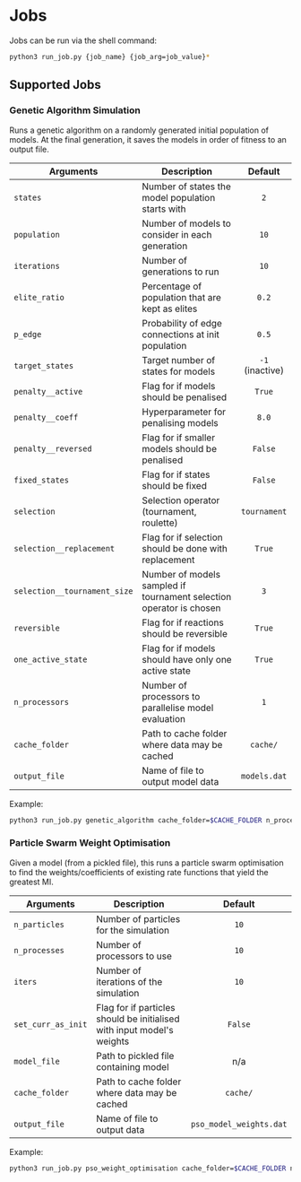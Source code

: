 # Jobs

Jobs can be run via the shell command:

```bash
python3 run_job.py {job_name} {job_arg=job_value}*
```

## Supported Jobs

### Genetic Algorithm Simulation

Runs a genetic algorithm on a randomly generated initial population of models. At the final generation, it saves the models in order of fitness to an output file.

| Arguments | Description | Default |
|---|---|:---:|
| `states`           | Number of states the model population starts with | `2` |
| `population`       | Number of models to consider in each generation | `10` |
| `iterations`       | Number of generations to run | `10` |
| `elite_ratio`      | Percentage of population that are kept as elites | `0.2` |
| `p_edge`           | Probability of edge connections at init population | `0.5` |
| `target_states`    | Target number of states for models | `-1` (inactive) |
| `penalty__active`    | Flag for if models should be penalised | `True` |
| `penalty__coeff`    | Hyperparameter for penalising models | `8.0` |
| `penalty__reversed` | Flag for if smaller models should be penalised | `False` |
| `fixed_states`     | Flag for if states should be fixed | `False` |
| `selection` | Selection operator (tournament, roulette) | `tournament` |
| `selection__replacement` | Flag for if selection should be done with replacement | `True` |
| `selection__tournament_size` | Number of models sampled if tournament selection operator is chosen | `3` |
| `reversible`       | Flag for if reactions should be reversible | `True` |
| `one_active_state` | Flag for if models should have only one active state | `True` |
| `n_processors`     | Number of processors to parallelise model evaluation | `1` |
| `cache_folder`     | Path to cache folder where data may be cached | `cache/` |
| `output_file`      | Name of file to output model data | `models.dat` |

Example:

```bash
python3 run_job.py genetic_algorithm cache_folder=$CACHE_FOLDER n_processors=100 states=4 population=200 iterations=100 one_active_state=True fixed_states=False
```

### Particle Swarm Weight Optimisation

Given a model (from a pickled file), this runs a particle swarm optimisation to find the weights/coefficients of existing rate functions that yield the greatest MI.

| Arguments | Description | Default |
|---|---|:---:|
|  `n_particles` |  Number of particles for the simulation | `10` |
| `n_processes` |  Number of processors to use | `10` |
| `iters`        |  Number of iterations of the simulation | `10` |
| `set_curr_as_init` |  Flag for if particles should be initialised with input model's weights | `False` |
| `model_file`   |  Path to pickled file containing model | n/a |
| `cache_folder` |  Path to cache folder where data may be cached | `cache/` |
| `output_file`  |  Name of file to output data | `pso_model_weights.dat` |

Example:

```bash
python3 run_job.py pso_weight_optimisation cache_folder=$CACHE_FOLDER n_particles 8 n_processes=8 iters=100 set_curr_as_init=True
```
